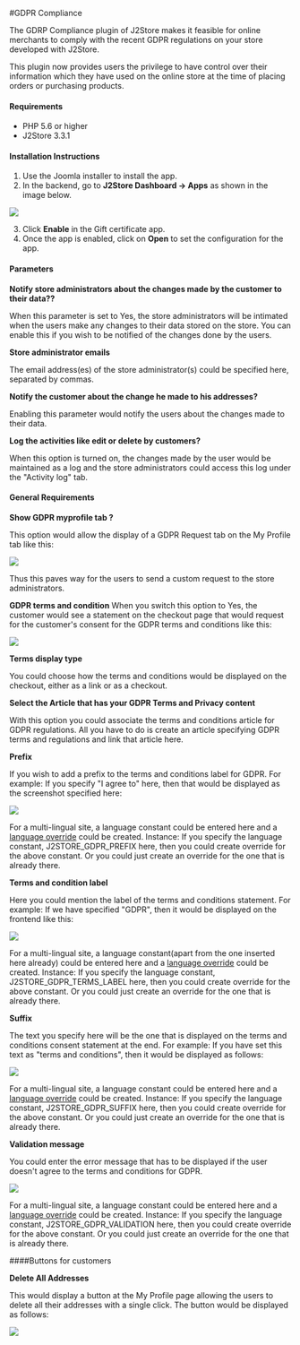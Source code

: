 #GDPR Compliance

The GDRP Compliance plugin of J2Store makes it feasible for online merchants to comply with the recent GDPR regulations on your store developed with J2Store.

This plugin now provides users the privilege to have control over their information which they have used on the online store at the time of placing orders or purchasing products.

#### Requirements
* PHP 5.6 or higher
* J2Store 3.3.1

#### Installation Instructions
1. Use the Joomla installer to install the app.
2. In the backend, go to **J2Store Dashboard -> Apps** as shown in the image below.

![](./assets/images/app_gdpr_installation.png)

3. Click **Enable** in the Gift certificate app.
4. Once the app is enabled, click on **Open** to set the configuration for the app.

#### Parameters

**Notify store administrators about the changes made by the customer to their data??**

When this parameter is set to Yes, the store administrators will be intimated when the users make any changes to their data stored on the store. You can enable this if you wish to be notified of the changes done by the users.

**Store administrator emails**

The email address(es) of the store administrator(s) could be specified here, separated by commas.

**Notify the customer about the change he made to his addresses?**

Enabling this parameter would notify the users about the changes made to their data.

**Log the activities like edit or delete by customers?**

 When this option is turned on, the changes made by the user would be maintained as a log and the store administrators could access this log under the  "Activity log" tab.

#### General Requirements

**Show GDPR myprofile tab ?**

 This option would allow the display of a GDPR Request tab on the My Profile tab like this:

 ![](./assets/images/app_gdpr_profiledisp.png)

 Thus this paves way for the users to send a custom request to the store administrators.

**GDPR terms and condition**
 When you switch this option to Yes, the customer would see a statement on the checkout page that would request for the customer's consent for the GDPR terms and conditions like this:

 ![](./assets/images/app_gdpr_userconsent.png)

**Terms display type**

 You could choose how the terms and conditions would be displayed on the checkout, either as a link or as a checkout.

**Select the Article that has your GDPR Terms and Privacy content**

With this option you could associate the terms and conditions article for GDPR regulations. All you have to do is create an article specifying GDPR terms and regulations and link that article here.

**Prefix**

 If you wish to add a prefix to the terms and conditions label for GDPR. For example: If you specify "I agree to" here, then that would be displayed as the screenshot specified here:

 ![](./assets/images/app_gdpr_checkoutprefix.png)

 For a multi-lingual site, a  language constant could be entered here and a [language override](https://www.j2store.org/support/user-guide/language-override-in-joomla.html) could be created.
 Instance: If you specify the language constant, J2STORE_GDPR_PREFIX here, then you could create override for the above constant. Or you could just create an override for the one that is already there.

**Terms and condition label**

Here you could mention the  label of the terms and conditions statement.
For example: If we have specified "GDPR", then it would be displayed on the frontend like this:

![](./assets/images/app_gdprcheckouttermslabel.png)

For a multi-lingual site, a language constant(apart from the one inserted here already) could be entered here and a [language override](https://www.j2store.org/support/user-guide/language-override-in-joomla.html) could be created.
Instance: If you specify the language constant, J2STORE_GDPR_TERMS_LABEL here, then you could create override for the above constant. Or you could just create an override for the one that is already there.

**Suffix**

The text you specify here will be the one that is displayed on the terms and conditions consent statement at the end.
For example: If you have set this text as "terms and conditions", then it would be displayed as follows:

![](./assets/images/app_gdprcheckouttermslabel.png)

For a multi-lingual site, a  language constant could be entered here and a [language override](https://www.j2store.org/support/user-guide/language-override-in-joomla.html) could be created.
Instance: If you specify the language constant, J2STORE_GDPR_SUFFIX here, then you could create override for the above constant. Or you could just create an override for the one that is already there.

**Validation message**

You could enter the error message that has to be displayed if the user doesn't agree to the terms and conditions for GDPR.

![](./assets/images/app_gdpr_checkoutvalidationerror.png)

For a multi-lingual site, a  language constant could be entered here and a [language override](https://www.j2store.org/support/user-guide/language-override-in-joomla.html) could be created.
Instance: If you specify the language constant, J2STORE_GDPR_VALIDATION here, then you could create override for the above constant. Or you could just create an override for the one that is already there.

####Buttons for customers

**Delete All Addresses**

This would display a button at the My Profile page allowing the users to delete all their addresses with a single click. The button would be displayed as follows:

![](./assets/images/app_gdpr_profiledeleteall.png)
